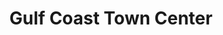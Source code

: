 ---
title: "Gulf Coast Town Center"
url: /fort-myers/gulf-coast-town-center/
shop: Einkaufszentrum
---